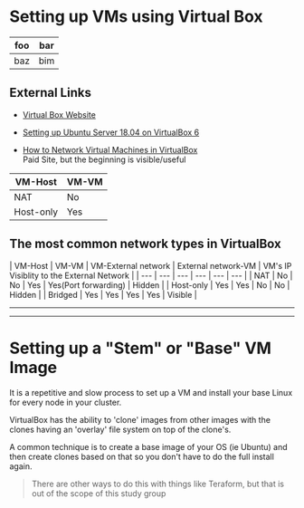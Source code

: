 # Setting up VMs using Virtual Box 


| foo | bar |
| --- | --- |
| baz | bim |

## External Links
* [Virtual Box Website](https://www.virtualbox.org/)

* [Setting up Ubuntu Server 18.04 on VirtualBox 6](https://hadisinaee.github.io/posts/setting-up-vbox6/)


* [How to Network Virtual Machines in VirtualBox](https://study.com/academy/lesson/)<BR> Paid Site, but the beginning is visible/useful

| VM-Host | VM-VM |
| --- | --- |
| NAT | No |
| Host-only | Yes |

## The most common network types in VirtualBox

| VM-Host | VM-VM | VM-External network | External network-VM | VM's IP Visiblity to the External Network |
| --- | --- | --- | --- | --- | --- |
| NAT | No | No | Yes | Yes(Port forwarding) | Hidden |
| Host-only | Yes | Yes | No | No | Hidden |
| Bridged | Yes | Yes | Yes | Yes | Visible |


- - - 
- - - 

# Setting up a "Stem" or "Base" VM Image

It is a repetitive and slow process to set up a VM and install your base Linux for every node in your cluster.

VirtualBox has the ability to 'clone' images from other images with the clones having an 'overlay' file system on top of the clone's.  

A common technique is to create a base image of your OS (ie Ubuntu) and then create clones based on that so you don't have to do the full install again.

> There are other ways to do this with things like Teraform, but that is out of the scope of this study group 

